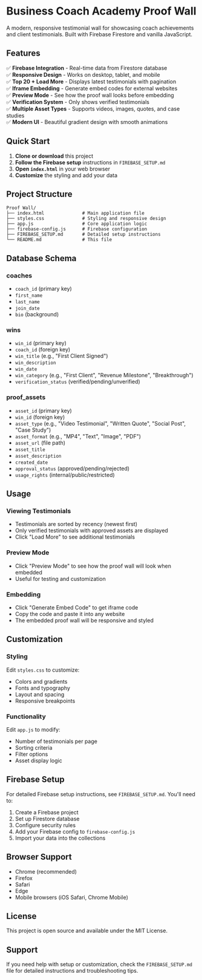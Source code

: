 # Business Coach Academy Proof Wall

A modern, responsive testimonial wall for showcasing coach achievements and client testimonials. Built with Firebase Firestore and vanilla JavaScript.

## Features

✅ **Firebase Integration** - Real-time data from Firestore database  
✅ **Responsive Design** - Works on desktop, tablet, and mobile  
✅ **Top 20 + Load More** - Displays latest testimonials with pagination  
✅ **Iframe Embedding** - Generate embed codes for external websites  
✅ **Preview Mode** - See how the proof wall looks before embedding  
✅ **Verification System** - Only shows verified testimonials  
✅ **Multiple Asset Types** - Supports videos, images, quotes, and case studies  
✅ **Modern UI** - Beautiful gradient design with smooth animations  

## Quick Start

1. **Clone or download** this project
2. **Follow the Firebase setup** instructions in `FIREBASE_SETUP.md`
3. **Open `index.html`** in your web browser
4. **Customize** the styling and add your data

## Project Structure

```
Proof Wall/
├── index.html              # Main application file
├── styles.css              # Styling and responsive design
├── app.js                  # Core application logic
├── firebase-config.js      # Firebase configuration
├── FIREBASE_SETUP.md       # Detailed setup instructions
└── README.md               # This file
```

## Database Schema

### coaches
- `coach_id` (primary key)
- `first_name`
- `last_name` 
- `join_date`
- `bio` (background)

### wins
- `win_id` (primary key)
- `coach_id` (foreign key)
- `win_title` (e.g., "First Client Signed")
- `win_description`
- `win_date`
- `win_category` (e.g., "First Client", "Revenue Milestone", "Breakthrough")
- `verification_status` (verified/pending/unverified)

### proof_assets
- `asset_id` (primary key)
- `win_id` (foreign key)
- `asset_type` (e.g., "Video Testimonial", "Written Quote", "Social Post", "Case Study")
- `asset_format` (e.g., "MP4", "Text", "Image", "PDF")
- `asset_url` (file path)
- `asset_title`
- `asset_description`
- `created_date`
- `approval_status` (approved/pending/rejected)
- `usage_rights` (internal/public/restricted)

## Usage

### Viewing Testimonials
- Testimonials are sorted by recency (newest first)
- Only verified testimonials with approved assets are displayed
- Click "Load More" to see additional testimonials

### Preview Mode
- Click "Preview Mode" to see how the proof wall will look when embedded
- Useful for testing and customization

### Embedding
- Click "Generate Embed Code" to get iframe code
- Copy the code and paste it into any website
- The embedded proof wall will be responsive and styled

## Customization

### Styling
Edit `styles.css` to customize:
- Colors and gradients
- Fonts and typography
- Layout and spacing
- Responsive breakpoints

### Functionality
Edit `app.js` to modify:
- Number of testimonials per page
- Sorting criteria
- Filter options
- Asset display logic

## Firebase Setup

For detailed Firebase setup instructions, see `FIREBASE_SETUP.md`. You'll need to:

1. Create a Firebase project
2. Set up Firestore database
3. Configure security rules
4. Add your Firebase config to `firebase-config.js`
5. Import your data into the collections

## Browser Support

- Chrome (recommended)
- Firefox
- Safari
- Edge
- Mobile browsers (iOS Safari, Chrome Mobile)

## License

This project is open source and available under the MIT License.

## Support

If you need help with setup or customization, check the `FIREBASE_SETUP.md` file for detailed instructions and troubleshooting tips.